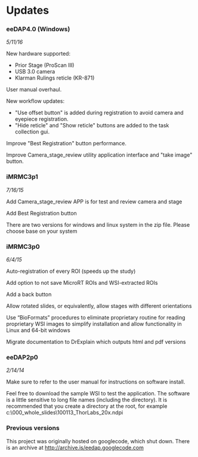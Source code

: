 # Updates

### eeDAP4.0 (Windows)
*5/11/16*

New hardware supported:
  * Prior Stage (ProScan III)
  * USB 3.0 camera
  * Klarman Rulings reticle (KR-871)

User manual overhaul.

New workflow updates:
  * "Use offset button" is added during registration to avoid camera and eyepiece registration.
  * "Hide reticle" and "Show reticle" buttons are added to the task collection gui.

Improve "Best Registration" button performance.

Improve Camera_stage_review utility application interface and "take image" button.

### iMRMC3p1
*7/16/15*

Add Camera_stage_review APP is for test and review camera and stage

Add Best Registration button

There are two versions for windows and linux system in the zip file. Please choose base on your system


### iMRMC3p0
*6/4/15*

Auto-registration of every ROI (speeds up the study)

Add option to not save MicroRT ROIs and WSI-extracted ROIs

Add a back button

Allow rotated slides, or equivalently, allow stages with different orientations

Use “BioFormats” procedures to eliminate proprietary routine for reading proprietary WSI images to simplify installation and allow functionality in Linux and 64-bit windows

Migrate documentation to DrExplain which outputs html and pdf versions


### eeDAP2p0
*2/14/14*

Make sure to refer to the user manual for instructions on software install. 

Feel free to download the sample WSI to test the application. The software is a little sensitive to long file names (including the directory). It is recommended that you create a directory at the root, for example c:\000_whole_slides\100113_ThorLabs_20x.ndpi

### Previous versions
This project was originally hosted on googlecode, which shut down. There is an archive at
http://archive.is/eedap.googlecode.com





